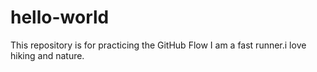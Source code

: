 # hello-world
This repository is for practicing the GitHub Flow
I am a fast runner.i love hiking and nature. 
